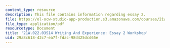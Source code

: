```yaml
---
content_type: resource
description: This file contains information regarding essay 2.
file: https://ol-ocw-studio-app-production.s3.amazonaws.com/courses/21w-022-03-writing-and-experience-reading-and-writing-autobiography-spring-2014/29a8c61842c7ea7ffdac98d425dcd65e_MIT21W_022_03S14_Essay2.pdf
file_type: application/pdf
resourcetype: Document
title: '21W.022.03S14 Writing And Experience: Essay 2 Workshop'
uid: 29a8c618-42c7-ea7f-fdac-98d425dcd65e
---
```

